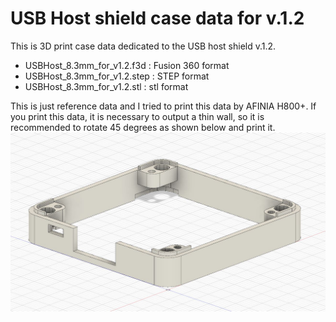 # USB Host shield case data for v.1.2

This is 3D print case data dedicated to the USB host shield v.1.2.
 - USBHost_8.3mm_for_v1.2.f3d : Fusion 360 format
 - USBHost_8.3mm_for_v1.2.step : STEP format
 - USBHost_8.3mm_for_v1.2.stl : stl format

This is just reference data and I tried to print this data by AFINIA H800+.
If you print this data, it is necessary to output a thin wall, so it is recommended to rotate 45 degrees as shown below and print it.
![USB Host case](./M5_USB_Host_case_v1r2.JPG)
